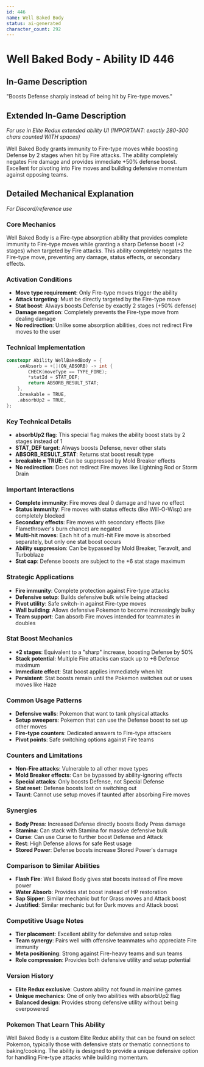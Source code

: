 ```yaml
---
id: 446
name: Well Baked Body
status: ai-generated
character_count: 292
---
```


# Well Baked Body - Ability ID 446

## In-Game Description
"Boosts Defense sharply instead of being hit by Fire-type moves."

## Extended In-Game Description
*For use in Elite Redux extended ability UI (IMPORTANT: exactly 280-300 chars counted WITH spaces)*

Well Baked Body grants immunity to Fire-type moves while boosting Defense by 2 stages when hit by Fire attacks. The ability completely negates Fire damage and provides immediate +50% defense boost. Excellent for pivoting into Fire moves and building defensive momentum against opposing teams.

## Detailed Mechanical Explanation
*For Discord/reference use*

### Core Mechanics
Well Baked Body is a Fire-type absorption ability that provides complete immunity to Fire-type moves while granting a sharp Defense boost (+2 stages) when targeted by Fire attacks. This ability completely negates the Fire-type move, preventing any damage, status effects, or secondary effects.

### Activation Conditions
- **Move type requirement**: Only Fire-type moves trigger the ability
- **Attack targeting**: Must be directly targeted by the Fire-type move
- **Stat boost**: Always boosts Defense by exactly 2 stages (+50% defense)
- **Damage negation**: Completely prevents the Fire-type move from dealing damage
- **No redirection**: Unlike some absorption abilities, does not redirect Fire moves to the user

### Technical Implementation
```c
constexpr Ability WellBakedBody = {
    .onAbsorb = +[](ON_ABSORB) -> int {
        CHECK(moveType == TYPE_FIRE);
        *statId = STAT_DEF;
        return ABSORB_RESULT_STAT;
    },
    .breakable = TRUE,
    .absorbUp2 = TRUE,
};
```

### Key Technical Details
- **absorbUp2 flag**: This special flag makes the ability boost stats by 2 stages instead of 1
- **STAT_DEF target**: Always boosts Defense, never other stats
- **ABSORB_RESULT_STAT**: Returns stat boost result type
- **breakable = TRUE**: Can be suppressed by Mold Breaker effects
- **No redirection**: Does not redirect Fire moves like Lightning Rod or Storm Drain

### Important Interactions
- **Complete immunity**: Fire moves deal 0 damage and have no effect
- **Status immunity**: Fire moves with status effects (like Will-O-Wisp) are completely blocked
- **Secondary effects**: Fire moves with secondary effects (like Flamethrower's burn chance) are negated
- **Multi-hit moves**: Each hit of a multi-hit Fire move is absorbed separately, but only one stat boost occurs
- **Ability suppression**: Can be bypassed by Mold Breaker, Teravolt, and Turboblaze
- **Stat cap**: Defense boosts are subject to the +6 stat stage maximum

### Strategic Applications
- **Fire immunity**: Complete protection against Fire-type attacks
- **Defensive setup**: Builds defensive bulk while being attacked
- **Pivot utility**: Safe switch-in against Fire-type moves
- **Wall building**: Allows defensive Pokemon to become increasingly bulky
- **Team support**: Can absorb Fire moves intended for teammates in doubles

### Stat Boost Mechanics
- **+2 stages**: Equivalent to a "sharp" increase, boosting Defense by 50%
- **Stack potential**: Multiple Fire attacks can stack up to +6 Defense maximum
- **Immediate effect**: Stat boost applies immediately when hit
- **Persistent**: Stat boosts remain until the Pokemon switches out or uses moves like Haze

### Common Usage Patterns
- **Defensive walls**: Pokemon that want to tank physical attacks
- **Setup sweepers**: Pokemon that can use the Defense boost to set up other moves
- **Fire-type counters**: Dedicated answers to Fire-type attackers
- **Pivot points**: Safe switching options against Fire teams

### Counters and Limitations
- **Non-Fire attacks**: Vulnerable to all other move types
- **Mold Breaker effects**: Can be bypassed by ability-ignoring effects
- **Special attacks**: Only boosts Defense, not Special Defense
- **Stat reset**: Defense boosts lost on switching out
- **Taunt**: Cannot use setup moves if taunted after absorbing Fire moves

### Synergies
- **Body Press**: Increased Defense directly boosts Body Press damage
- **Stamina**: Can stack with Stamina for massive defensive bulk
- **Curse**: Can use Curse to further boost Defense and Attack
- **Rest**: High Defense allows for safe Rest usage
- **Stored Power**: Defense boosts increase Stored Power's damage

### Comparison to Similar Abilities
- **Flash Fire**: Well Baked Body gives stat boosts instead of Fire move power
- **Water Absorb**: Provides stat boost instead of HP restoration
- **Sap Sipper**: Similar mechanic but for Grass moves and Attack boost
- **Justified**: Similar mechanic but for Dark moves and Attack boost

### Competitive Usage Notes
- **Tier placement**: Excellent ability for defensive and setup roles
- **Team synergy**: Pairs well with offensive teammates who appreciate Fire immunity
- **Meta positioning**: Strong against Fire-heavy teams and sun teams
- **Role compression**: Provides both defensive utility and setup potential

### Version History
- **Elite Redux exclusive**: Custom ability not found in mainline games
- **Unique mechanics**: One of only two abilities with absorbUp2 flag
- **Balanced design**: Provides strong defensive utility without being overpowered

### Pokemon That Learn This Ability
Well Baked Body is a custom Elite Redux ability that can be found on select Pokemon, typically those with defensive stats or thematic connections to baking/cooking. The ability is designed to provide a unique defensive option for handling Fire-type attacks while building momentum.